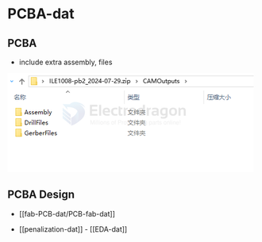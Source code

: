 
# PCBA-dat




## PCBA 

- include extra assembly, files 
  
![](2024-07-31-17-26-21.png)


## PCBA Design 

- [[fab-PCB-dat/PCB-fab-dat]]

- [[penalization-dat]] - [[EDA-dat]]